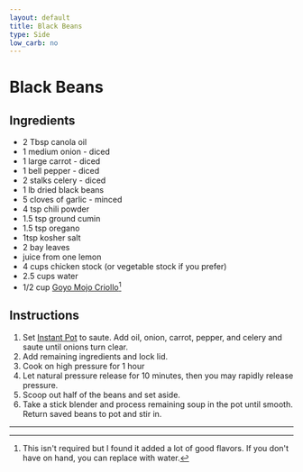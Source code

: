 ```yaml
---
layout: default
title: Black Beans
type: Side
low_carb: no
---
```


# Black Beans

## Ingredients

- 2 Tbsp canola oil
- 1 medium onion - diced
- 1 large carrot - diced
- 1 bell pepper - diced
- 2 stalks celery - diced
- 1 lb dried black beans
- 5 cloves of garlic - minced
- 4 tsp chili powder
- 1.5 tsp ground cumin
- 1.5 tsp oregano
- 1tsp kosher salt
- 2 bay leaves
- juice from one lemon
- 4 cups chicken stock (or vegetable stock if you prefer)
- 2.5 cups water
- 1/2 cup [Goyo Mojo Criollo](https://amzn.to/2Z6XSKC)[^1]

[^1]: This isn't required but I found it added a lot of good flavors.  If you don't have on hand, you can replace with water.

## Instructions

1. Set [Instant Pot](https://amzn.to/2Mzd1ym) to saute.  Add oil, onion, carrot, pepper, and celery and saute until onions turn clear.
2. Add remaining ingredients and lock lid. 
3. Cook on high pressure for 1 hour
4. Let natural pressure release for 10 minutes, then you may rapidly release pressure.
5. Scoop out half of the beans and set aside.
6. Take a stick blender and process remaining soup in the pot until smooth. Return saved beans to pot and stir in.

***